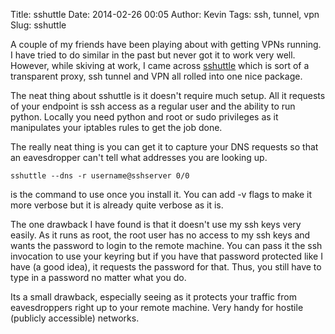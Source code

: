 Title: sshuttle
Date: 2014-02-26 00:05
Author: Kevin
Tags: ssh, tunnel, vpn
Slug: sshuttle

A couple of my friends have been playing about with getting VPNs
running. I have tried to do similar in the past but never got it to work
very well. However, while skiving at work, I came across
[sshuttle](https://github.com/apenwarr/sshuttle) which is sort of a
transparent proxy, ssh tunnel and VPN all rolled into one nice package.

The neat thing about sshuttle is it doesn't require much setup. All it
requests of your endpoint is ssh access as a regular user and the
ability to run python. Locally you need python and root or sudo
privileges as it manipulates your iptables rules to get the job done.

The really neat thing is you can get it to capture your DNS requests so
that an eavesdropper can't tell what addresses you are looking up.

    sshuttle --dns -r username@sshserver 0/0

is the command to use once you install it. You can add -v flags to make
it more verbose but it is already quite verbose as it is.

The one drawback I have found is that it doesn't use my ssh keys very
easily. As it runs as root, the root user has no access to my ssh keys
and wants the password to login to the remote machine. You can pass it
the ssh invocation to use your keyring but if you have that password
protected like I have (a good idea), it requests the password for that.
Thus, you still have to type in a password no matter what you do.

Its a small drawback, especially seeing as it protects your traffic from
eavesdroppers right up to your remote machine. Very handy for hostile
(publicly accessible) networks.
